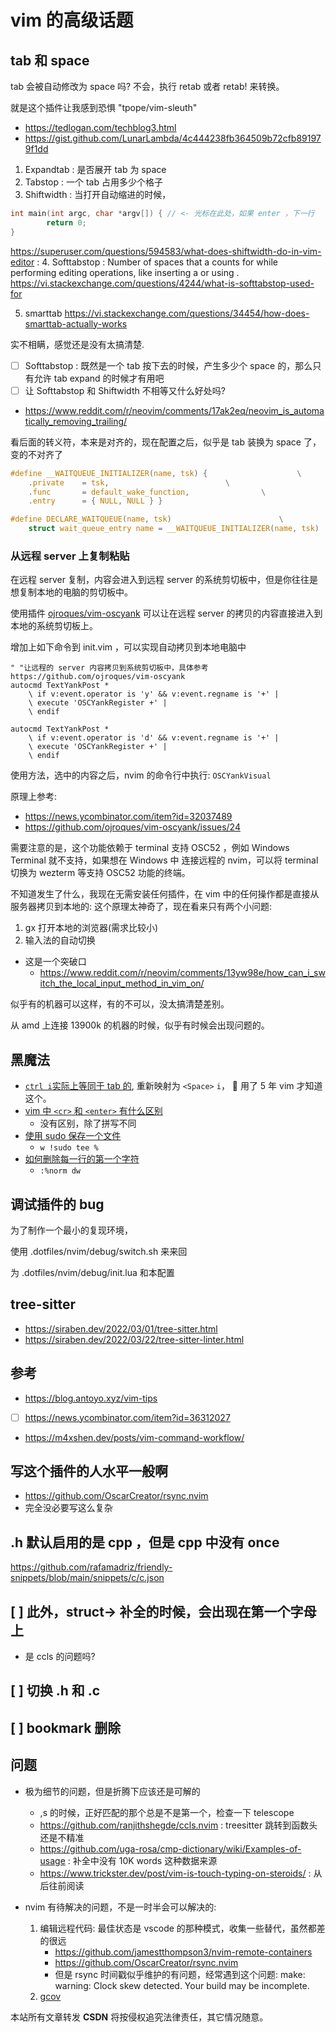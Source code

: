 # vim 的高级话题

## tab 和 space

tab 会被自动修改为 space 吗? 不会，执行 retab 或者 retab! 来转换。

就是这个插件让我感到恐惧
"tpope/vim-sleuth"

- https://tedlogan.com/techblog3.html
- https://gist.github.com/LunarLambda/4c444238fb364509b72cfb891979f1dd

1. Expandtab : 是否展开 tab 为 space
2. Tabstop : 一个 tab 占用多少个格子
3. Shiftwidth : 当打开自动缩进的时候，
```c
int main(int argc, char *argv[]) { // <- 光标在此处，如果 enter ，下一行
        return 0;
}
```
https://superuser.com/questions/594583/what-does-shiftwidth-do-in-vim-editor :
4. Softtabstop : Number of spaces that a <Tab> counts for while performing editing
	operations, like inserting a <Tab> or using <BS>.
https://vi.stackexchange.com/questions/4244/what-is-softtabstop-used-for

5. smarttab
https://vi.stackexchange.com/questions/34454/how-does-smarttab-actually-works

实不相瞒，感觉还是没有太搞清楚.
- [ ] Softtabstop : 既然是一个 tab 按下去的时候，产生多少个 space 的，那么只有允许 tab expand 的时候才有用吧
- [ ] 让 Softtabstop 和 Shiftwidth 不相等又什么好处吗?

- https://www.reddit.com/r/neovim/comments/17ak2eq/neovim_is_automatically_removing_trailing/

看后面的转义符，本来是对齐的，现在配置之后，似乎是 tab 装换为 space 了，变的不对齐了
```c
#define __WAITQUEUE_INITIALIZER(name, tsk) {					\
	.private	= tsk,							\
	.func		= default_wake_function,				\
	.entry		= { NULL, NULL } }

#define DECLARE_WAITQUEUE(name, tsk)						\
	struct wait_queue_entry name = __WAITQUEUE_INITIALIZER(name, tsk)
```

### 从远程 server 上复制粘贴

在远程 server 复制，内容会进入到远程 server 的系统剪切板中，但是你往往是想复制本地的电脑的剪切板中。

使用插件 [ojroques/vim-oscyank](https://github.com/ojroques/vim-oscyank) 可以让在远程 server 的拷贝的内容直接进入到本地的系统剪切板上。

增加上如下命令到 init.vim ，可以实现自动拷贝到本地电脑中
```vim
" "让远程的 server 内容拷贝到系统剪切板中，具体参考 https://github.com/ojroques/vim-oscyank
autocmd TextYankPost *
    \ if v:event.operator is 'y' && v:event.regname is '+' |
    \ execute 'OSCYankRegister +' |
    \ endif

autocmd TextYankPost *
    \ if v:event.operator is 'd' && v:event.regname is '+' |
    \ execute 'OSCYankRegister +' |
    \ endif
```

使用方法，选中的内容之后，nvim 的命令行中执行: `OSCYankVisual`

原理上参考:
- https://news.ycombinator.com/item?id=32037489
- https://github.com/ojroques/vim-oscyank/issues/24

需要注意的是，这个功能依赖于 terminal 支持 OSC52 ，例如 Windows Terminal 就不支持，如果想在 Windows 中
连接远程的 nvim，可以将 terminal 切换为 wezterm 等支持 OSC52 功能的终端。

不知道发生了什么，我现在无需安装任何插件，在 vim 中的任何操作都是直接从服务器拷贝到本地的:
这个原理太神奇了，现在看来只有两个小问题:
1. gx 打开本地的浏览器(需求比较小)
2. 输入法的自动切换

- 这是一个突破口
  - https://www.reddit.com/r/neovim/comments/13yw98e/how_can_i_switch_the_local_input_method_in_vim_on/

似乎有的机器可以这样，有的不可以，没太搞清楚差别。

从 amd 上连接 13900k 的机器的时候，似乎有时候会出现问题的。

## 黑魔法
- [`ctrl i`实际上等同于 tab 的](https://github.com/neoclide/coc.nvim/issues/1089), 重新映射为 `<Space>` `i`， 🤡 用了 5 年 vim 才知道这个。
- [vim 中 `<cr>` 和 `<enter>` 有什么区别](https://www.reddit.com/r/vim/comments/u2989c/what_is_the_difference_between_cr_and_enter/)
  - 没有区别，除了拼写不同
- [使用 sudo 保存一个文件](https://stackoverflow.com/questions/2600783/how-does-the-vim-write-with-sudo-trick-work)
  - `w !sudo tee %`
- [如何删除每一行的第一个字符](https://stackoverflow.com/questions/1568115/delete-first-word-of-each-line)
  - `:%norm dw`

## 调试插件的 bug
为了制作一个最小的复现环境，

使用 .dotfiles/nvim/debug/switch.sh 来来回

为 .dotfiles/nvim/debug/init.lua 和本配置

## tree-sitter
- https://siraben.dev/2022/03/01/tree-sitter.html
- https://siraben.dev/2022/03/22/tree-sitter-linter.html

## 参考
- https://blog.antoyo.xyz/vim-tips
- [ ] https://news.ycombinator.com/item?id=36312027
- https://m4xshen.dev/posts/vim-command-workflow/

## 写这个插件的人水平一般啊
- https://github.com/OscarCreator/rsync.nvim
- 完全没必要写这么复杂


## .h 默认启用的是 cpp ，但是 cpp 中没有 once
https://github.com/rafamadriz/friendly-snippets/blob/main/snippets/c/c.json

## [ ] 此外，struct-> 补全的时候，会出现在第一个字母上
- 是 ccls 的问题吗?

## [ ] 切换 .h 和 .c

## [ ] bookmark 删除

## 问题
- 极为细节的问题，但是折腾下应该还是可解的
  - ,s 的时候，正好匹配的那个总是不是第一个，检查一下 telescope
  - https://github.com/ranjithshegde/ccls.nvim : treesitter 跳转到函数头还是不精准
  - https://github.com/uga-rosa/cmp-dictionary/wiki/Examples-of-usage : 补全中没有 10K words 这种数据来源
  - https://www.trickster.dev/post/vim-is-touch-typing-on-steroids/ : 从后往前阅读

- nvim 有待解决的问题，不是一时半会可以解决的:
  1. 编辑远程代码: 最佳状态是 vscode 的那种模式，收集一些替代，虽然都差的很远
     - https://github.com/jamestthompson3/nvim-remote-containers
     - https://github.com/OscarCreator/rsync.nvim
      - 但是 rsync 时间戳似乎维护的有问题，经常遇到这个问题: make: warning:  Clock skew detected.  Your build may be incomplete.
  2. [gcov](https://marketplace.visualstudio.com/items?itemName=JacquesLucke.gcov-viewer)

<script src="https://giscus.app/client.js"
        data-repo="Martins3/My-Linux-Config"
        data-repo-id="MDEwOlJlcG9zaXRvcnkyMTUwMDkyMDU="
        data-category="General"
        data-category-id="MDE4OkRpc2N1c3Npb25DYXRlZ29yeTMyODc0NjA5"
        data-mapping="pathname"
        data-reactions-enabled="1"
        data-emit-metadata="0"
        data-input-position="bottom"
        data-theme="light"
        data-lang="en"
        crossorigin="anonymous"
        async>
</script>

本站所有文章转发 **CSDN** 将按侵权追究法律责任，其它情况随意。
